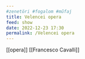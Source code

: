 ```yaml
---
#zenetöri #fogalom #műfaj
title: Velencei opera
feed: show
date: 2022-12-23 17:30
permalink: /Velencei opera
---
```


[[opera]]
[[Francesco Cavalli]]